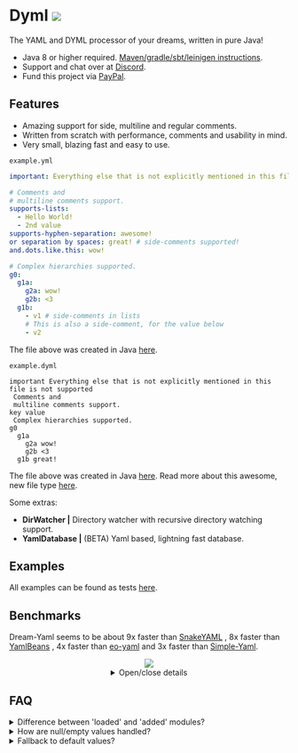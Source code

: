 # Dyml [![](https://jitpack.io/v/Osiris-Team/Dyml.svg)](https://jitpack.io/#Osiris-Team/Dyml)
The YAML and DYML processor of your dreams, written in pure Java! <br>
- Java 8 or higher required.
[Maven/gradle/sbt/leinigen instructions](https://jitpack.io/#Osiris-Team/Dyml/LATEST).
- Support and chat over at [Discord](https://discord.com/invite/GGNmtCC).
- Fund this project via [PayPal](https://www.paypal.com/donate?hosted_button_id=JNXQCWF2TF9W4).

## Features
- Amazing support for side, multiline and regular comments.
- Written from scratch with performance, comments and usability in mind.
- Very small, blazing fast and easy to use.

`example.yml`
```YAML
important: Everything else that is not explicitly mentioned in this file is not supported

# Comments and
# multiline comments support.
supports-lists: 
  - Hello World!
  - 2nd value
supports-hyphen-separation: awesome! 
or separation by spaces: great! # side-comments supported!
and.dots.like.this: wow!

# Complex hierarchies supported.
g0:
  g1a:
    g2a: wow!
    g2b: <3
  g1b:
    - v1 # side-comments in lists
    # This is also a side-comment, for the value below
    - v2
```
The file above was created in Java [here](src/test/java/examples/yaml/FeaturesExample.java).

`example.dyml`
```DYML
important Everything else that is not explicitly mentioned in this file is not supported
 Comments and
 multiline comments support.
key value
 Complex hierarchies supported.
g0
  g1a
    g2a wow!
    g2b <3
  g1b great!
```
The file above was created in Java [here](src/test/java/examples/dyml/FeaturesExample.java). Read more about this awesome, new
file type [here](DYML-SPEC.md).

Some extras:
 - **DirWatcher |** Directory watcher with recursive directory watching support.
 - **YamlDatabase |** (BETA) Yaml based, lightning fast database.

## Examples
All examples can be found as tests [here](src/test/java/examples).

## Benchmarks
Dream-Yaml seems to be about 9x faster than [SnakeYAML](https://bitbucket.org/asomov/snakeyaml/src/master/)
, 8x faster than [YamlBeans](https://github.com/EsotericSoftware/yamlbeans)
, 4x faster than [eo-yaml](https://github.com/decorators-squad/eo-yaml)
 and 3x faster than [Simple-Yaml](https://github.com/Carleslc/Simple-YAML).
<div align="center">
  <img src="https://i.imgur.com/rupU0Ea.png">
<details>
  <summary>Open/close details</summary>
<img src="https://i.imgur.com/Dvob5Ly.png">
</details>
</div>

## FAQ
<div>
<details>
  <summary>Difference between 'loaded' and 'added' modules?</summary>
The only difference, is that loaded modules cannot have default values set.
They are basically the raw output from your yaml file. In-Edit modules get created when you call the add() method. Their initial value is taken from the  
loaded module with the same keys.
</details>
<details>
  <summary>How are null/empty values handled?</summary>
<pre>
parent:
  key1:               # this value is null
  key2: ~             # not null, but a string
  key3: null          # not null, but a string
  key5: "null"        # not null, but a string
  key5: ""            # this value is null (note that if you disable the remove quotes post-processing option, this is a string("") and not empty, otherwise this gets turned into a null value)
</pre>
To sum it up: <b>Empty values do NOT exist. Null values exist. </b>
Note that null values are removed from the modules values list, in the post-processing part while parsing the yaml file.
You can disable it though, if you want.
</details>
<details>
  <summary>Fallback to default values?</summary>
When the 'real value' is null, return the default value.
This feature is enabled by default. You can change it for each individual module.
</details>
</div>
